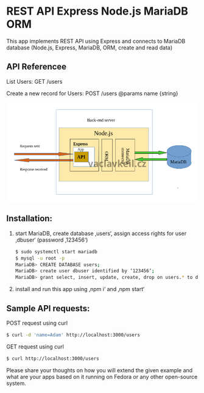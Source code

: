 # REST API Express Node.js MariaDB ORM

This app implements REST API using Express and connects to MariaDB database
(Node.js, Express, MariaDB, ORM, create and read data)

## API Referencee

List Users: GET /users

Create a new record for Users: POST /users
@params
name {string}


![Aplication architecture](doc/api-nodejs-express-mariadb-backend-server.png)

## Installation: 

1) start MariaDB, create database ‚users‘, assign access rights for user ‚dbuser‘ (password ‚123456‘)
    ```bash
    $ sudo systemctl start mariadb
    $ mysql -u root -p
    MariaDB> CREATE DATABASE users;
    MariaDB> create user dbuser identified by ‘123456‘;
    MariaDB> grant select, insert, update, create, drop on users.* to dbuser;
    ```
2) install and run this app using  ‚npm i‘ and ‚npm start‘

## Sample API requests:

POST request using curl
```bash
$ curl -d 'name=Adam' http://localhost:3000/users
```

GET request using curl
```bash
$ curl http://localhost:3000/users
```
Please share your thoughts on how you will extend the given example and what are your apps based on it running on Fedora or any other open-source system.
